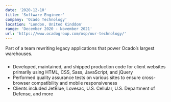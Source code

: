 ```yaml
---
date: '2020-12-10'
title: 'Software Engineer'
company: 'Ocado Technology'
location: 'London, United Kinddom'
range: 'December 2020 - November 2021'
url: 'https://www.ocadogroup.com/osp/our-technology/'
---
```


<p style="padding-bottom:10px">Part of a team rewriting legacy applications that power Ocado’s largest warehouses.</p>

- Developed, maintained, and shipped production code for client websites primarily using HTML, CSS, Sass, JavaScript, and jQuery
- Performed quality assurance tests on various sites to ensure cross-browser compatibility and mobile responsiveness
- Clients included JetBlue, Lovesac, U.S. Cellular, U.S. Department of Defense, and more

